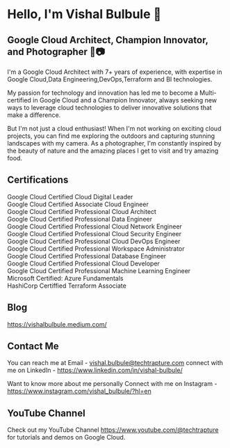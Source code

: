 
<!--
**vishalbulbule/vishalbulbule** is a ✨ _special_ ✨ repository because its `README.md` (this file) appears on your GitHub profile.
<span style="color:blue">Text in Blue</span>
<span style="color:red">Text in Red</span>

Here are some ideas to get you started:

- 🔭 I’m currently working on ...
- 🌱 I’m currently learning ...
- 👯 I’m looking to collaborate on ...
- 🤔 I’m looking for help with ...
- 💬 Ask me about ...
- 📫 How to reach me: ...
- 😄 Pronouns: ...
- ⚡ Fun fact: ...
-->
# Hello, I'm Vishal Bulbule 👋

## Google Cloud Architect, Champion Innovator, and Photographer 🚀📷


I'm a Google Cloud Architect with 7+ years of experience, with expertise in Google Cloud,Data Engineering,DevOps,Terraform and BI technologies. 

My passion for technology and innovation has led me to become a Multi-certified in Google Cloud  and a Champion Innovator, always seeking new ways to leverage cloud technologies to deliver innovative solutions that make a difference.

But I'm not just a cloud enthusiast! When I'm not working on exciting cloud projects, you can find me exploring the outdoors and capturing stunning landscapes with my camera. As a photographer, I'm constantly inspired by the beauty of nature and the amazing places I get to visit and try amazing food.


## Certifications

Google Cloud Certified Cloud Digital Leader <br>
Google Cloud Certified Associate Cloud Engineer <br>
Google Cloud Certified Professional Cloud Architect <br>
Google Cloud Certified Professional Data Engineer <br>
Google Cloud Certified Professional Cloud Network Engineer <br>
Google Cloud Certified Professional Cloud Security Engineer <br>
Google Cloud Certified Professional Cloud DevOps Engineer <br>
Google Cloud Certified Professional Workspace Administrator<br>
Google Cloud Certified Professional Database Engineer<br>
Google Cloud Certified Professional Cloud Developer<br>
Google Cloud Certified Professional Machine Learning Engineer<br>
Microsoft Certified: Azure Fundamentals<br>
HashiCorp Certiffied Terraform Associate <br>


## Blog

https://vishalbulbule.medium.com/

## Contact Me

You can reach me at 
Email - vishal.bulbule@techtrapture.com
connect with me on LinkedIn - https://www.linkedin.com/in/vishal-bulbule/

Want to know more about me personally
Connect with me on Instagram - https://www.instagram.com/vishal_bulbule/?hl=en


## YouTube Channel

Check out my YouTube Channel https://www.youtube.com/@techtrapture for tutorials and demos on Google Cloud.
